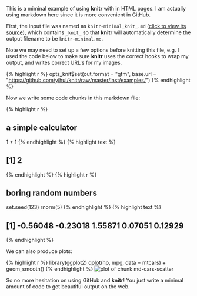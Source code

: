 
This is a miminal example of using **knitr** with in HTML pages. I am actually using markdown here since it is more convenient in GitHub.

First, the input file was named as `knitr-minimal_knit_.md` ([click to view its source](https://github.com/mnel/R_code/examples/knitr-minimal_knit_.md)), which contains `_knit_` so that **knitr** will automatically determine the output filename to be `knitr-minimal.md`. 

Note we may need to set up a few options before knitting this file, e.g. I used the code below to make sure **knitr** uses the correct hooks to wrap my output, and writes correct URL's for my images.

{% highlight r %}
opts_knit$set(out.format = "gfm", base.url = "https://github.com/yihui/knitr/raw/master/inst/examples/")
{% endhighlight %}



Now we write some code chunks in this markdown file:

{% highlight r %}
## a simple calculator
1 + 1
{% endhighlight %}
{% highlight text %}
## [1] 2
{% endhighlight %}
{% highlight r %}
## boring random numbers
set.seed(123)
rnorm(5)
{% endhighlight %}
{% highlight text %}
## [1] -0.56048 -0.23018  1.55871  0.07051  0.12929
{% endhighlight %}



We can also produce plots:

{% highlight r %}
library(ggplot2)
qplot(hp, mpg, data = mtcars) + geom_smooth()
{% endhighlight %}
![plot of chunk md-cars-scatter](https://github.com/mnel/R_code/tree/master/examples/md-cars-scatter.png)


So no more hesitation on using GitHub and **knitr**! You just write a minimal amount of code to get beautiful output on the web.
